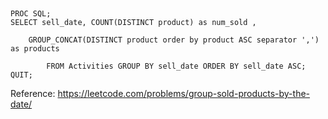 ## 

``` SAS
PROC SQL;
SELECT sell_date, COUNT(DISTINCT product) as num_sold ,
    
    GROUP_CONCAT(DISTINCT product order by product ASC separator ',') as products
    
        FROM Activities GROUP BY sell_date ORDER BY sell_date ASC;
QUIT;
``` 

Reference:
https://leetcode.com/problems/group-sold-products-by-the-date/
